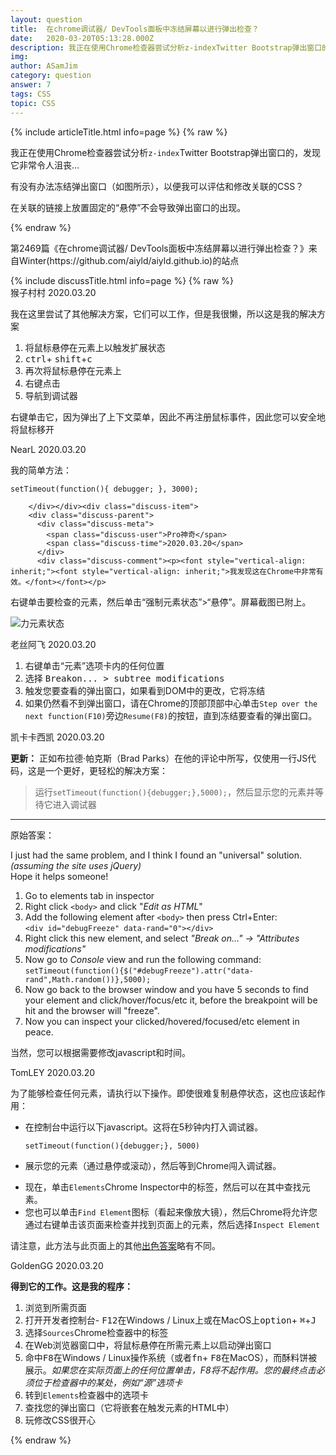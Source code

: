 ```yaml
---
layout: question
title:  在chrome调试器/ DevTools面板中冻结屏幕以进行弹出检查？
date:   2020-03-20T05:13:28.000Z
description: 我正在使用Chrome检查器尝试分析z-indexTwitter Bootstrap弹出窗口的，发现它非常令人沮丧...有没有办法冻结弹出窗口（如图所...
img: 
author: ASamJim
category: question
answer: 7
tags: CSS
topic: CSS
---
```

<div class="article-root">
  <div class="article">
    {% include articleTitle.html info=page %}
    {% raw %}
    <div class="article-content"><p><font style="vertical-align: inherit;"><font style="vertical-align: inherit;">我正在使用Chrome检查器尝试分析</font></font><code>z-index</code><font style="vertical-align: inherit;"><font style="vertical-align: inherit;">Twitter Bootstrap弹出窗口的，发现它非常令人沮丧...</font></font></p>

<p><font style="vertical-align: inherit;"><font style="vertical-align: inherit;">有没有办法冻结弹出窗口（如图所示），以便我可以评估和修改关联的CSS？</font></font></p>

<p><font style="vertical-align: inherit;"><font style="vertical-align: inherit;">在关联的链接上放置固定的“悬停”不会导致弹出窗口的出现。 </font></font></p></div>
    {% endraw %}
  </div>
  <p class="winter_mark">第2469篇《在chrome调试器/ DevTools面板中冻结屏幕以进行弹出检查？》来自Winter(https://github.com/aiyld/aiyld.github.io)的站点</p>
  <div class="discuss-wrapper">
    {% include discussTitle.html info=page %}
    {% raw %}
    <div class="discuss-item">
        <div class="discuss-parent">
          <div class="discuss-meta">
            <span class="discuss-user">猴子村村</span>
            <span class="discuss-time">2020.03.20</span>
          </div>
          <div class="discuss-comment"><p><font style="vertical-align: inherit;"><font style="vertical-align: inherit;">我在这里尝试了其他解决方案，它们可以工作，但是我很懒，所以这是我的解决方案</font></font></p>

<ol>
<li><font style="vertical-align: inherit;"><font style="vertical-align: inherit;">将鼠标悬停在元素上以触发扩展状态</font></font></li>
<li><kbd>ctrl</kbd><font style="vertical-align: inherit;"><font style="vertical-align: inherit;">+ </font></font><kbd>shift</kbd><font style="vertical-align: inherit;"><font style="vertical-align: inherit;">+</font></font><kbd>c</kbd></li>
<li><font style="vertical-align: inherit;"><font style="vertical-align: inherit;">再次将鼠标悬停在元素上</font></font></li>
<li><font style="vertical-align: inherit;"><font style="vertical-align: inherit;">右键点击</font></font></li>
<li><font style="vertical-align: inherit;"><font style="vertical-align: inherit;">导航到调试器</font></font></li>
</ol>

<p><font style="vertical-align: inherit;"><font style="vertical-align: inherit;">右键单击它，因为弹出了上下文菜单，因此不再注册鼠标事件，因此您可以安全地将鼠标移开</font></font></p></div>
        </div></div><div class="discuss-item">
        <div class="discuss-parent">
          <div class="discuss-meta">
            <span class="discuss-user">NearL</span>
            <span class="discuss-time">2020.03.20</span>
          </div>
          <div class="discuss-comment"><p><font style="vertical-align: inherit;"><font style="vertical-align: inherit;">我的简单方法：</font></font></p>

<pre><code>setTimeout(function(){ debugger; }, 3000);
</code></pre></div>
        </div></div><div class="discuss-item">
        <div class="discuss-parent">
          <div class="discuss-meta">
            <span class="discuss-user">Pro神奇</span>
            <span class="discuss-time">2020.03.20</span>
          </div>
          <div class="discuss-comment"><p><font style="vertical-align: inherit;"><font style="vertical-align: inherit;">我发现这在Chrome中非常有效。</font></font></p>

<p><font style="vertical-align: inherit;"><font style="vertical-align: inherit;">右键单击要检查的元素，然后单击“强制元素状态”&gt;“悬停”。</font><font style="vertical-align: inherit;">屏幕截图已附上。</font></font></p>

<p><img src="https://i.stack.imgur.com/1xqc4.png" alt="力元素状态"></p></div>
        </div></div><div class="discuss-item">
        <div class="discuss-parent">
          <div class="discuss-meta">
            <span class="discuss-user">老丝阿飞</span>
            <span class="discuss-time">2020.03.20</span>
          </div>
          <div class="discuss-comment"><ol>
<li><font style="vertical-align: inherit;"><font style="vertical-align: inherit;">右键单击“元素”选项卡内的任何位置</font></font></li>
<li><font style="vertical-align: inherit;"><font style="vertical-align: inherit;">选择 </font></font><kbd>Breakon... &gt;</kbd><kbd> subtree modifications</kbd></li>
<li><font style="vertical-align: inherit;"><font style="vertical-align: inherit;">触发您要查看的弹出窗口，如果看到DOM中的更改，它将冻结</font></font></li>
<li><font style="vertical-align: inherit;"><font style="vertical-align: inherit;">如果仍然看不到弹出窗口，请</font><font style="vertical-align: inherit;">在Chrome的顶部顶部中心</font><font style="vertical-align: inherit;">单击</font></font><code>Step over the next function(F10)</code><font style="vertical-align: inherit;"><font style="vertical-align: inherit;">旁边</font></font><code>Resume(F8)</code><font style="vertical-align: inherit;"><font style="vertical-align: inherit;">的</font><font style="vertical-align: inherit;">按钮</font><font style="vertical-align: inherit;">，直到冻结要查看的弹出窗口。</font></font></li>
</ol></div>
        </div></div><div class="discuss-item">
        <div class="discuss-parent">
          <div class="discuss-meta">
            <span class="discuss-user">凯卡卡西凯</span>
            <span class="discuss-time">2020.03.20</span>
          </div>
          <div class="discuss-comment"><p><strong><font style="vertical-align: inherit;"><font style="vertical-align: inherit;">更新：</font></font></strong><font style="vertical-align: inherit;"><font style="vertical-align: inherit;"> 
正如布拉德·帕克斯（Brad Parks）在他的评论中所写，仅使用一行JS代码，这是一个更好，更轻松的解决方案：</font></font></p>

<blockquote>
  <p><font style="vertical-align: inherit;"><font style="vertical-align: inherit;">运行</font></font><code>setTimeout(function(){debugger;},5000);</code><font style="vertical-align: inherit;"><font style="vertical-align: inherit;">，然后显示您的元素并等待它进入调试器</font></font></p>
</blockquote>

<hr>

<p><font style="vertical-align: inherit;"><font style="vertical-align: inherit;">原始答案：</font></font></p>

<p>I just had the same problem, and I think I found an "universal" solution. <em>(assuming the site uses jQuery)</em> <br>
Hope it helps someone!</p>

<ol>
<li>Go to elements tab in inspector</li>
<li>Right click <code>&lt;body&gt;</code> and click "<em>Edit as HTML</em>"</li>
<li>Add the following element after <code>&lt;body&gt;</code> then press Ctrl+Enter: <br><code>&lt;div id="debugFreeze" data-rand="0"&gt;&lt;/div&gt;</code></li>
<li>Right click this new element, and select <em>"Break on..." -&gt; "Attributes modifications"</em></li>
<li>Now go to <em>Console</em> view and run the following command: <br><code>setTimeout(function(){$("#debugFreeze").attr("data-rand",Math.random())},5000);</code></li>
<li>Now go back to the browser window and you have 5 seconds to find your element and click/hover/focus/etc it, before the breakpoint will be hit and the browser will "freeze".</li>
<li>Now you can inspect your clicked/hovered/focused/etc element in peace.</li>
</ol>

<p><font style="vertical-align: inherit;"><font style="vertical-align: inherit;">当然，您可以根据需要修改javascript和时间。</font></font></p></div>
        </div></div><div class="discuss-item">
        <div class="discuss-parent">
          <div class="discuss-meta">
            <span class="discuss-user">TomLEY</span>
            <span class="discuss-time">2020.03.20</span>
          </div>
          <div class="discuss-comment"><p><font style="vertical-align: inherit;"><font style="vertical-align: inherit;">为了能够检查任何元素，请执行以下操作。</font><font style="vertical-align: inherit;">即使很难复制悬停状态，这也应该起作用：</font></font></p>

<ul>
<li><p><font style="vertical-align: inherit;"><font style="vertical-align: inherit;">在控制台中运行以下javascript。</font><font style="vertical-align: inherit;">这将在5秒钟内打入调试器。</font></font></p>

<p><code>setTimeout(function(){debugger;}, 5000)</code></p></li>
<li><p><font style="vertical-align: inherit;"><font style="vertical-align: inherit;">展示您的元素（通过悬停或滚动），然后等到Chrome闯入调试器。 </font></font></p></li>
<li><font style="vertical-align: inherit;"><font style="vertical-align: inherit;">现在，单击</font></font><code>Elements</code><font style="vertical-align: inherit;"><font style="vertical-align: inherit;">Chrome Inspector中</font><font style="vertical-align: inherit;">的</font><font style="vertical-align: inherit;">标签，然后可以在其中查找元素。</font></font></li>
<li><font style="vertical-align: inherit;"><font style="vertical-align: inherit;">您也可以单击</font></font><code>Find Element</code><font style="vertical-align: inherit;"><font style="vertical-align: inherit;">图标（看起来像放大镜），然后Chrome将允许您通过右键单击该页面来检查并找到页面上的元素，然后选择</font></font><code>Inspect Element</code></li>
</ul>

<p><font style="vertical-align: inherit;"><font style="vertical-align: inherit;">请注意，此方法</font><font style="vertical-align: inherit;">与此页面上的</font><font style="vertical-align: inherit;">其他</font></font><a href="https://stackoverflow.com/a/23096743/26510"><font style="vertical-align: inherit;"><font style="vertical-align: inherit;">出色答案</font></font></a><font style="vertical-align: inherit;"><font style="vertical-align: inherit;">略有不同</font><font style="vertical-align: inherit;">。</font></font></p></div>
        </div></div><div class="discuss-item">
        <div class="discuss-parent">
          <div class="discuss-meta">
            <span class="discuss-user">GoldenGG</span>
            <span class="discuss-time">2020.03.20</span>
          </div>
          <div class="discuss-comment"><p><strong><font style="vertical-align: inherit;"><font style="vertical-align: inherit;">得到它的工作。</font><font style="vertical-align: inherit;">这是我的程序：</font></font></strong></p>

<ol>
<li><font style="vertical-align: inherit;"><font style="vertical-align: inherit;">浏览到所需页面</font></font></li>
<li><font style="vertical-align: inherit;"><font style="vertical-align: inherit;">打开开发者控制台- </font></font><kbd>F12</kbd><font style="vertical-align: inherit;"><font style="vertical-align: inherit;">在Windows / Linux上或</font><font style="vertical-align: inherit;">在MacOS上</font></font><kbd>option</kbd><font style="vertical-align: inherit;"><font style="vertical-align: inherit;">+ </font></font><kbd>⌘</kbd><font style="vertical-align: inherit;"><font style="vertical-align: inherit;">+</font></font><kbd>J</kbd><font style="vertical-align: inherit;"></font></li>
<li><font style="vertical-align: inherit;"><font style="vertical-align: inherit;">选择</font></font><code>Sources</code><font style="vertical-align: inherit;"><font style="vertical-align: inherit;">Chrome检查器中</font><font style="vertical-align: inherit;">的</font><font style="vertical-align: inherit;">标签</font></font></li>
<li><font style="vertical-align: inherit;"><font style="vertical-align: inherit;">在Web浏览器窗口中，将鼠标悬停在所需元素上以启动弹出窗口</font></font></li>
<li><font style="vertical-align: inherit;"><font style="vertical-align: inherit;">命中</font></font><kbd>F8</kbd><font style="vertical-align: inherit;"><font style="vertical-align: inherit;">在Windows / Linux操作系统（或者</font></font><kbd>fn</kbd><font style="vertical-align: inherit;"><font style="vertical-align: inherit;">+ </font></font><kbd>F8</kbd><font style="vertical-align: inherit;"><font style="vertical-align: inherit;">在MacOS），而酥料饼被展示。</font></font><em><font style="vertical-align: inherit;"><font style="vertical-align: inherit;">如果您在实际页面上的任何位置单击，F8将不起作用。</font><font style="vertical-align: inherit;">您的最终点击必须位于检查器中的某处，例如“源”选项卡</font></font></em></li>
<li><font style="vertical-align: inherit;"><font style="vertical-align: inherit;">转到</font></font><code>Elements</code><font style="vertical-align: inherit;"><font style="vertical-align: inherit;">检查器中</font><font style="vertical-align: inherit;">的</font><font style="vertical-align: inherit;">选项卡</font></font></li>
<li><font style="vertical-align: inherit;"><font style="vertical-align: inherit;">查找您的弹出窗口（它将嵌套在触发元素的HTML中）</font></font></li>
<li><font style="vertical-align: inherit;"><font style="vertical-align: inherit;">玩修改CSS很开心</font></font></li>
</ol></div>
        </div></div>
    {% endraw %}
  </div>
<div>

